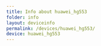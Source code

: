 ```yaml
---
title: Info about huawei_hg553
folder: info
layout: deviceinfo
permalink: /devices/huawei_hg553/
device: huawei_hg553
---
```

